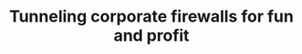 ---
wip: true
title: Tunneling corporate firewalls for fun and profit
permalink: "/{{ page.fileSlug }}/"
date:
last_modified:
description:
publicTags:
  - cyber security
  - networking
  - hacking
image:
---